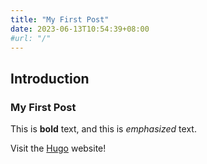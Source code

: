```yaml
---
title: "My First Post"
date: 2023-06-13T10:54:39+08:00
#url: "/"
---
```

## Introduction

### My First Post

This is **bold** text, and this is *emphasized* text.

Visit the [Hugo](https://gohugo.io) website!
